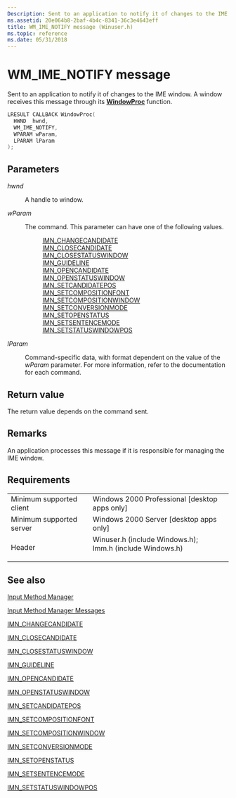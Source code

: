 ```yaml
---
Description: Sent to an application to notify it of changes to the IME window. A window receives this message through its WindowProc function.
ms.assetid: 20e064b8-2baf-4b4c-8341-36c3e4643eff
title: WM_IME_NOTIFY message (Winuser.h)
ms.topic: reference
ms.date: 05/31/2018
---
```


# WM_IME_NOTIFY message

Sent to an application to notify it of changes to the IME window. A window receives this message through its [**WindowProc**](https://msdn.microsoft.com/library/ms633573(v=VS.85).aspx) function.


```C++
LRESULT CALLBACK WindowProc(
  HWND  hwnd,       
  WM_IME_NOTIFY,   
  WPARAM wParam,   
  LPARAM lParam     
);
```



## Parameters

<dl> <dt>

*hwnd* 
</dt> <dd>

A handle to window.

</dd> <dt>

*wParam* 
</dt> <dd>

The command. This parameter can have one of the following values.

<dl>
<dd><a href="imn-changecandidate.md">IMN_CHANGECANDIDATE</a></dd> 
<dd><a href="imn-closecandidate.md">IMN_CLOSECANDIDATE</a></dd> 
<dd><a href="imn-closestatuswindow.md">IMN_CLOSESTATUSWINDOW</a></dd> 
<dd><a href="imn-guideline.md">IMN_GUIDELINE</a></dd> 
<dd><a href="imn-opencandidate.md">IMN_OPENCANDIDATE</a></dd> 
<dd><a href="imn-openstatuswindow.md">IMN_OPENSTATUSWINDOW</a></dd> 
<dd><a href="imn-setcandidatepos.md">IMN_SETCANDIDATEPOS</a></dd> 
<dd><a href="imn-setcompositionfont.md">IMN_SETCOMPOSITIONFONT</a></dd> 
<dd><a href="imn-setcompositionwindow.md">IMN_SETCOMPOSITIONWINDOW</a></dd> 
<dd><a href="imn-setconversionmode.md">IMN_SETCONVERSIONMODE</a></dd> 
<dd><a href="imn-setopenstatus.md">IMN_SETOPENSTATUS</a></dd> 
<dd><a href="imn-setsentencemode.md">IMN_SETSENTENCEMODE</a></dd> 
<dd><a href="imn-setstatuswindowpos.md">IMN_SETSTATUSWINDOWPOS</a></dd> 
</dl> 
</dd> 
<dt>

*lParam* 
</dt> <dd>

Command-specific data, with format dependent on the value of the *wParam* parameter. For more information, refer to the documentation for each command.

</dd> </dl>

## Return value

The return value depends on the command sent.

## Remarks

An application processes this message if it is responsible for managing the IME window.

## Requirements



|                                     |                                                                                                                                                                                           |
|-------------------------------------|-------------------------------------------------------------------------------------------------------------------------------------------------------------------------------------------|
| Minimum supported client<br/> | Windows 2000 Professional \[desktop apps only\]<br/>                                                                                                                                |
| Minimum supported server<br/> | Windows 2000 Server \[desktop apps only\]<br/>                                                                                                                                      |
| Header<br/>                   | <dl> <dt>Winuser.h (include Windows.h); </dt> <dt>Imm.h (include Windows.h)</dt> </dl> |



## See also

<dl> <dt>

[Input Method Manager](input-method-manager.md)
</dt> <dt>

[Input Method Manager Messages](input-method-manager-messages.md)
</dt> <dt>

[IMN_CHANGECANDIDATE](imn-changecandidate.md)
</dt> <dt>

[IMN_CLOSECANDIDATE](imn-closecandidate.md)
</dt> <dt>

[IMN_CLOSESTATUSWINDOW](imn-closestatuswindow.md)
</dt> <dt>

[IMN_GUIDELINE](imn-guideline.md)
</dt> <dt>

[IMN_OPENCANDIDATE](imn-opencandidate.md)
</dt> <dt>

[IMN_OPENSTATUSWINDOW](imn-openstatuswindow.md)
</dt> <dt>

[IMN_SETCANDIDATEPOS](imn-setcandidatepos.md)
</dt> <dt>

[IMN_SETCOMPOSITIONFONT](imn-setcompositionfont.md)
</dt> <dt>

[IMN_SETCOMPOSITIONWINDOW](imn-setcompositionwindow.md)
</dt> <dt>

[IMN_SETCONVERSIONMODE](imn-setconversionmode.md)
</dt> <dt>

[IMN_SETOPENSTATUS](imn-setopenstatus.md)
</dt> <dt>

[IMN_SETSENTENCEMODE](imn-setsentencemode.md)
</dt> <dt>

[IMN_SETSTATUSWINDOWPOS](imn-setstatuswindowpos.md)
</dt> </dl>

 

 




